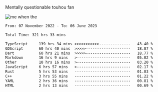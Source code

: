Mentally questionable touhou fan

![me when the]([http://url/to/img.png](https://posei.me/horse_going_hard.gif))


<!--START_SECTION:waka-->

```txt
From: 07 November 2022 - To: 06 June 2023

Total Time: 321 hrs 33 mins

TypeScript     139 hrs 34 mins >>>>>>>>>>>--------------   43.40 %
GDScript       60 hrs 40 mins  >>>>>--------------------   18.87 %
Dart           60 hrs 21 mins  >>>>>--------------------   18.77 %
Markdown       16 hrs 9 mins   >------------------------   05.02 %
Other          10 hrs 16 mins  >------------------------   03.20 %
JavaScript     6 hrs 57 mins   >------------------------   02.17 %
Rust           5 hrs 53 mins   -------------------------   01.83 %
C++            3 hrs 55 mins   -------------------------   01.22 %
YAML           2 hrs 36 mins   -------------------------   00.81 %
HTML           2 hrs 13 mins   -------------------------   00.69 %
```

<!--END_SECTION:waka-->
